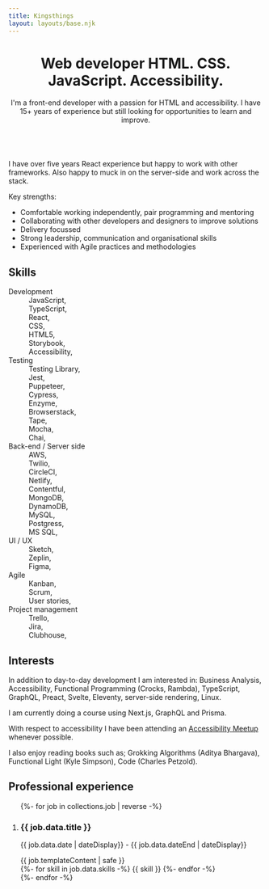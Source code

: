 ```yaml
---
title: Kingsthings
layout: layouts/base.njk
---
```


<main id="main">
  <header class="flow indent">
    <h1>
      Web developer
      <span class="code indent">
        HTML. CSS. JavaScript. Accessibility.
      </span>
    </h1>
    <p class="measure-short">
      I'm a front-end developer with a passion for HTML and accessibility. I
      have 15+ years of experience but still looking for opportunities to
      learn and improve.
    </p>
  </header>

  <div class="full-bleed hero">
    <div class="wrapper">
      <picture>
        <source type="image/webp" srcset="/images/wp-glasses.webp" />
        <img src="/images/wp-glasses.png" alt="" />
      </picture>
    </div>
  </div>

  <article class="full-bleed promo">
    <div class="wrapper flow">
      <p>
        I have over five years React experience but happy to work with other
        frameworks. Also happy to muck in on the server-side and work
        across the stack.
      </p>
      <p>Key strengths:</p>
      <ul>
        <li>
          Comfortable working independently, pair programming and mentoring
        </li>
        <li>
          Collaborating with other developers and designers to improve
          solutions
        </li>
        <li>Delivery focussed</li>
        <li>Strong leadership, communication and organisational skills</li>
        <li>Experienced with Agile practices and methodologies</li>
      </ul>
    </div>
  </article>

  <div class="full-bleed promo-gradient">
    <div class="wrapper">
      <div class="skills-interests">
        <article class="flow">
          <h2>Skills</h2>
          <dl class="inline-list">
            <dt>Development</dt>
            <dd>JavaScript,</dd>
            <dd>TypeScript,</dd>
            <dd>React,</dd>
            <dd>CSS,</dd>
            <dd>HTML5,</dd>
            <dd>Storybook,</dd>
            <dd>Accessibility,</dd>
            <dt>Testing</dt>
            <dd>Testing Library,</dd>
            <dd>Jest,</dd>
            <dd>Puppeteer,</dd>
            <dd>Cypress,</dd>
            <dd>Enzyme,</dd>
            <dd>Browserstack,</dd>
            <dd>Tape,</dd>
            <dd>Mocha,</dd>
            <dd>Chai,</dd>
            <dt>Back-end / Server side</dt>
            <dd>AWS,</dd>
            <dd>Twilio,</dd>
            <dd>CircleCI,</dd>
            <dd>Netlify,</dd>
            <dd>Contentful,</dd>
            <dd>MongoDB,</dd>
            <dd>DynamoDB,</dd>
            <dd>MySQL,</dd>
            <dd>Postgress,</dd>
            <dd>MS SQL,</dd>
            <dt>UI / UX</dt>
            <dd>Sketch,</dd>
            <dd>Zeplin,</dd>
            <dd>Figma,</dd>
            <dt>Agile</dt>
            <dd>Kanban,</dd>
            <dd>Scrum,</dd>
            <dd>User stories,</dd>
            <dt>Project management</dt>
            <dd>Trello,</dd>
            <dd>Jira,</dd>
            <dd>Clubhouse,</dd>
          </dl>
        </article>
        <article class="flow font-size--1">
          <h2>Interests</h2>
          <p>
            In addition to day-to-day development I am interested in: Business
            Analysis, Accessibility, Functional Programming (Crocks, Rambda),
            TypeScript, GraphQL, Preact, Svelte, Eleventy, server-side
            rendering, Linux.
          </p>
          <p>
            I am currently doing a course using Next.js, GraphQL and Prisma.
          </p>
          <p>
            With respect to accessibility I have been attending an <a href="https://www.meetup.com/London-Accessibility-Meetup">Accessibility Meetup</a> whenever possible.
          </p>
          <p>
            I also enjoy reading books such as; Grokking Algorithms (Aditya
            Bhargava), Functional Light (Kyle Simpson), Code (Charles
            Petzold).
          </p>
        </article>
      </div>
    </div>
  </div>

  <div class="professional-experience">
    <h2>Professional experience</h2>
    <ol class="grid-list flow">
    {%- for job in collections.job | reverse -%}
      <li class="grid-list-item">
        <div class="card">
          <h3 class="card--title">{{ job.data.title }}</h3>
          <p class="card--date">
            <time dateTime="{{ job.date }}">{{ job.data.date | dateDisplay}}</time>
            -
            <time dateTime="{{ job.data.dateEnd }}">{{ job.data.dateEnd  | dateDisplay}}</time>
          </p>
          <div class="card--description measure-short flow">{{ job.templateContent | safe }}</div>
          <div class="card--skills">
          {%- for skill in job.data.skills -%}
          <span class="tag">{{ skill }}</span>
          {%- endfor -%}         
          </div>
        </div>
      </li>
    {%- endfor -%}</ol>
  </div>
</main>
